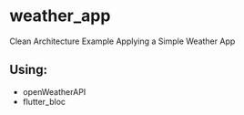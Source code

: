 # weather_app

Clean Architecture Example Applying a Simple Weather App

## Using:

- openWeatherAPI
- flutter_bloc
